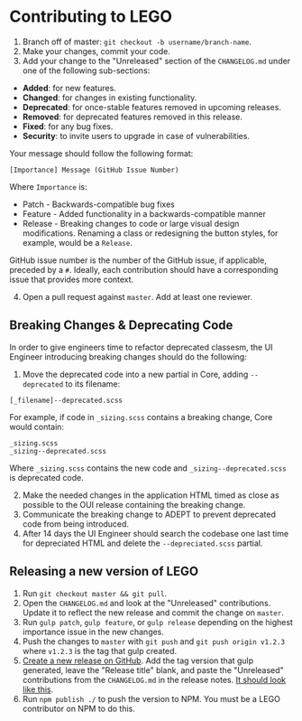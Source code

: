 # Contributing to LEGO

1. Branch off of master: `git checkout -b username/branch-name`.
2. Make your changes, commit your code.
3. Add your change to the "Unreleased" section of the `CHANGELOG.md` under one of the following sub-sections:
  * **Added**: for new features.
  * **Changed**: for changes in existing functionality.
  * **Deprecated**: for once-stable features removed in upcoming releases.
  * **Removed**: for deprecated features removed in this release.
  * **Fixed**: for any bug fixes.
  * **Security**: to invite users to upgrade in case of vulnerabilities.

  Your message should follow the following format:

  ```
  [Importance] Message (GitHub Issue Number)
  ```

  Where `Importance` is:

  * Patch - Backwards-compatible bug fixes
  * Feature - Added functionality in a backwards-compatible manner
  * Release - Breaking changes to code or large visual design modifications. Renaming a class or redesigning the button styles, for example, would be a `Release`.

  GitHub issue number is the number of the GitHub issue, if applicable, preceded by a `#`. Ideally, each contribution should have a corresponding issue that provides more context.

4. Open a pull request against `master`. Add at least one reviewer.

## Breaking Changes & Deprecating Code

In order to give engineers time to refactor deprecated classesm, the UI Engineer introducing breaking changes should do the following:

1. Move the deprecated code into a new partial in Core, adding `--deprecated` to its filename:

  ```
  [_filename]--deprecated.scss
  ```

  For example, if code in `_sizing.scss` contains a breaking change, Core would contain:

  ```
  _sizing.scss
  _sizing--deprecated.scss
  ```

  Where `_sizing.scss` contains the new code and `_sizing--deprecated.scss` is deprecated code.

2. Make the needed changes in the application HTML timed as close as possible to the OUI release containing the breaking change.
3. Communicate the breaking change to ADEPT to prevent deprecated code from being introduced.
4. After 14 days the UI Engineer should search the codebase one last time for depreciated HTML and delete the `--depreciated.scss` partial.

## Releasing a new version of LEGO

1. Run `git checkout master && git pull`.
2. Open the `CHANGELOG.md` and look at the "Unreleased" contributions. Update it to reflect the new release and commit the change on `master`.
3. Run `gulp patch`, `gulp feature`, or `gulp release` depending on the highest importance issue in the new changes.
4. Push the changes to `master` with `git push` and `git push origin v1.2.3` where `v1.2.3` is the tag that gulp created.
5. [Create a new release on GitHub](https://github.com/optimizely/lego/releases/new). Add the tag version that gulp generated, leave the "Release title" blank, and paste the "Unreleased" contributions from the `CHANGELOG.md` in the release notes. [It should look like this](https://www.dropbox.com/s/1nln5ttbxfbacuv/Screenshot%202015-09-02%2011.31.21.png).
6. Run `npm publish ./` to push the version to NPM. You must be a LEGO contributor on NPM to do this.
